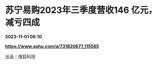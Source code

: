 # 苏宁易购2023年三季度营收146 亿元，减亏四成

**2023-11-01 06:10**

**https://www.sohu.com/a/731820677_115565**

出品｜搜狐科技
